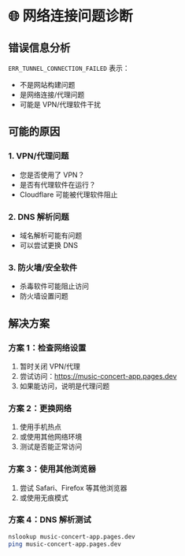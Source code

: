 # 🌐 网络连接问题诊断

## 错误信息分析
`ERR_TUNNEL_CONNECTION_FAILED` 表示：
- 不是网站构建问题
- 是网络连接/代理问题
- 可能是 VPN/代理软件干扰

## 可能的原因

### 1. VPN/代理问题
- 您是否使用了 VPN？
- 是否有代理软件在运行？
- Cloudflare 可能被代理软件阻止

### 2. DNS 解析问题
- 域名解析可能有问题
- 可以尝试更换 DNS

### 3. 防火墙/安全软件
- 杀毒软件可能阻止访问
- 防火墙设置问题

## 解决方案

### 方案 1：检查网络设置
1. 暂时关闭 VPN/代理
2. 尝试访问：https://music-concert-app.pages.dev
3. 如果能访问，说明是代理问题

### 方案 2：更换网络
1. 使用手机热点
2. 或使用其他网络环境
3. 测试是否能正常访问

### 方案 3：使用其他浏览器
1. 尝试 Safari、Firefox 等其他浏览器
2. 或使用无痕模式

### 方案 4：DNS 解析测试
```bash
nslookup music-concert-app.pages.dev
ping music-concert-app.pages.dev
```